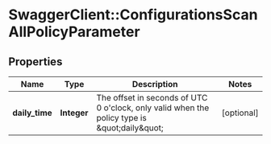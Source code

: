 # SwaggerClient::ConfigurationsScanAllPolicyParameter

## Properties
Name | Type | Description | Notes
------------ | ------------- | ------------- | -------------
**daily_time** | **Integer** | The offset in seconds of UTC 0 o&#39;clock, only valid when the policy type is \&quot;daily\&quot; | [optional] 


